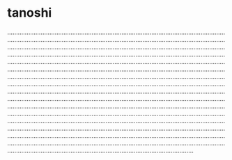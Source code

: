 # tanoshi
..........................................................................................................................................................................................................................................................................................................................................................................................................................................................................................................................................................................................................................................................................................................................................................................................................................................................................................................................................................................................................................................................................................................................................................................................................................................................................................................................................................................................................................................................................................................................................................................................................................................................................................................................................................................................................................................................................................................................................................................................................................................................................................................................................................................